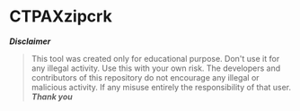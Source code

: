 # CTPAXzipcrk
*****Disclaimer*****
>This tool was created only for educational purpose.
>Don't use it for any illegal activity.
>Use this with your own risk.
>The developers and contributors of this repository do not encourage any illegal or malicious activity. 
>If any misuse entirely the responsibility of that user.
*****Thank you*****
